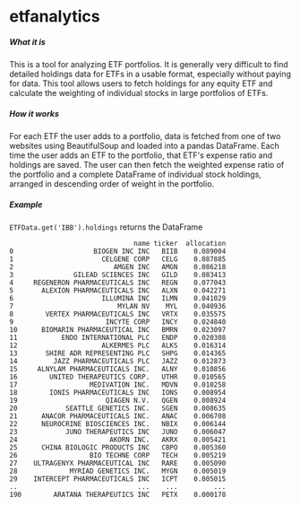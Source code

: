 # etfanalytics

##### What it is
This is a tool for analyzing ETF portfolios. 
It is generally very difficult to find detailed holdings data for ETFs in a usable format, especially without paying for data. This tool allows users to fetch holdings for any equity ETF and calculate the weighting of individual stocks in large portfolios of ETFs. 

##### How it works
For each ETF the user adds to a portfolio, data is fetched from one of two websites using BeautifulSoup and loaded into a pandas DataFrame.
Each time the user adds an ETF to the portfolio, that ETF's expense ratio and holdings are saved. The user can then fetch the weighted expense ratio of the portfolio and a complete DataFrame of individual stock holdings, arranged in descending order of weight in the portfolio.

##### Example
`ETFData.get('IBB').holdings` returns the DataFrame
```
                               name ticker  allocation
0                    BIOGEN INC INC   BIIB    0.089004
1                      CELGENE CORP   CELG    0.087885
2                         AMGEN INC   AMGN    0.086218
3               GILEAD SCIENCES INC   GILD    0.083413
4     REGENERON PHARMACEUTICALS INC   REGN    0.077043
5       ALEXION PHARMACEUTICALS INC   ALXN    0.042271
6                      ILLUMINA INC   ILMN    0.041029
7                          MYLAN NV    MYL    0.040936
8        VERTEX PHARMACEUTICALS INC   VRTX    0.035575
9                       INCYTE CORP   INCY    0.024840
10      BIOMARIN PHARMACEUTICAL INC   BMRN    0.023097
11           ENDO INTERNATIONAL PLC   ENDP    0.020308
12                     ALKERMES PLC   ALKS    0.016314
13       SHIRE ADR REPRESENTING PLC   SHPG    0.014365
14         JAZZ PHARMACEUTICALS PLC   JAZZ    0.012873
15     ALNYLAM PHARMACEUTICALS INC.   ALNY    0.010856
16        UNITED THERAPEUTICS CORP.   UTHR    0.010565
17                  MEDIVATION INC.   MDVN    0.010258
18        IONIS PHARMACEUTICALS INC   IONS    0.008954
19                      QIAGEN N.V.   QGEN    0.008924
20            SEATTLE GENETICS INC.   SGEN    0.008635
21      ANACOR PHARMACEUTICALS INC.   ANAC    0.006708
22      NEUROCRINE BIOSCIENCES INC.   NBIX    0.006144
23            JUNO THERAPEUTICS INC   JUNO    0.006047
24                       AKORN INC.   AKRX    0.005421
25      CHINA BIOLOGIC PRODUCTS INC   CBPO    0.005360
26                  BIO TECHNE CORP   TECH    0.005219
27    ULTRAGENYX PHARMACEUTICAL INC   RARE    0.005090
28             MYRIAD GENETICS INC.   MYGN    0.005019
29    INTERCEPT PHARMACEUTICALS INC   ICPT    0.005015
..                              ...    ...         ...
190        ARATANA THERAPEUTICS INC   PETX    0.000178

```
